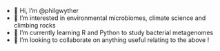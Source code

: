 - 👋 Hi, I’m @philgwyther
- 👀 I’m interested in environmental microbiomes, climate science and climbing rocks
- 🌱 I’m currently learning R and Python to study bacterial metagenomes
- 💞️ I’m looking to collaborate on anything useful relating to the above !

<!---
philgwyther/philgwyther is a ✨ special ✨ repository because its `README.md` (this file) appears on your GitHub profile.
You can click the Preview link to take a look at your changes.
--->
